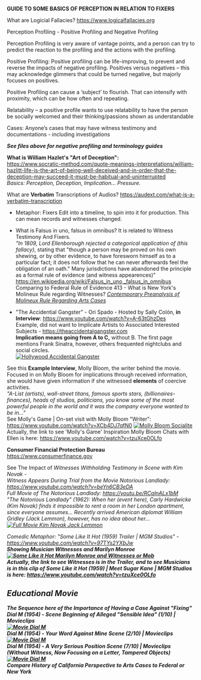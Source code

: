 <b>GUIDE TO SOME BASICS OF PERCEPTION IN RELATION TO FIXERS</b>

What are Logicial Fallacies? https://www.logicalfallacies.org

Perception Profiling - Positive Profiling and Negative Profiling

Perception Profiling is very aware of vantage points, and a person can try to predict the reaction to the profiling and the actions with the profiling.

Positive Profiling:
Positive profiling can be life-improving, to prevent and reverse the impacts of negative profiling. 
Positives versus negatives – this may acknowledge glimmers that could be turned negative, but majorly focuses on positives.

Positive Profiling can cause a ‘subject’ to flourish. That can intensify with proximity, which can be how often and repeating.

Relatability – a positive profile wants to use relatability to have the person be socially welcomed and their thinking/passions shown as understandable

Cases: Anyone’s cases that may have witness testimony and documentations - including investigations

<b>*See files above for negative profiling and terminology guides*<br>

What is William Hazlet's "Art of Deception":<br></b>
https://www.socratic-method.com/quote-meanings-interpretations/william-hazlitt-life-is-the-art-of-being-well-deceived-and-in-order-that-the-deception-may-succeed-it-must-be-habitual-and-uninterrupted
<br><i>Basics: Perception, Deception, Implication... Pressure.</i>

What are <b>Verbatim</b> Transcriptions of Audios? https://audext.com/what-is-a-verbatim-transcription
- Metaphor: Fixers Edit into a timeline, to spin into it for production. This can mean records and witnesses changed.
- What is Falsus in uno, falsus in omnibus? It is related to Witness Testimony And Fixers.
<br><i>"In 1809, Lord Ellenborough rejected a categorical application of (this fallacy)</i>, stating that "though a person may be proved on his own shewing, or by other evidence, to have foresworn himself as to a particular fact; it does not follow that he can never afterwards feel the obligation of an oath." Many jurisdictions have abandoned the principle as a formal rule of evidence (and witness appearences)" https://en.wikipedia.org/wiki/Falsus_in_uno,_falsus_in_omnibus
<br>Comparing to Federal Rule of Evidence 413 - What is New York's Molineux Rule regarding Witnesses? <i><a href="https://lawreview.syr.edu/the-molineux-rule-how-this-exception-to-the-rules-of-evidence-could-impact-the-harvey-weinstein-trial/">Contemporary Preanalysis of Molineux Rule Regarding Arts Cases</a></i>

- "The Accidential Gangster" - Ori Spado - Hosted by Sally Colón, <b>in Interview</b>: https://www.youtube.com/watch?v=A-63tGhzDes<br>
Example, did not want to Implicate Artists to Associated Interested Subjects - https://theaccidentalgangster.com<br>
<b>Implication means going from A to C,</b> without B. The first page mentions Frank Sinatra, however, others frequented nightclubs and social circles.<br>
[![Hollywood Accidental Gangster](https://img.youtube.com/vi/A-63tGhzDes/0.jpg)](https://www.youtube.com/watch?v=A-63tGhzDes)

See this <b>Example Interview</b>, Molly Bloom, the writer behind the movie.
<br>Focused in on Molly Bloom for implications through received information, she would have given information if she witnessed <b>elements</b> of coercive activities.
<br><i>"A-List (artists), wall-street titans, famous sports stars, (billionaires-finances), heads of studios, politicians, you know some of the most powerful people in the world and it was the company everyone wanted to be in..."<br></i>
See Molly's Game | On-set visit with Molly Bloom "Writer": https://www.youtube.com/watch?v=XCb4DJ7qfN0
[![Molly Bloom Socialite](https://img.youtube.com/vi/tzuXce0OLfo/0.jpg)](https://www.youtube.com/watch?v=XCb4DJ7qfN0)
<br>Actually, the link to see 'Molly's Game' Inspiration Molly Bloom Chats with Ellen is here: https://www.youtube.com/watch?v=tzuXce0OLfo

<b>Consumer Financial Protection Bureau<br></b>
https://www.consumerfinance.gov

See The Impact of <i>Witnesses Withholding Testimony in Scene with Kim Novak -
<br>Witness Appears During Trial from the Movie Notorious Landlady<i>: https://www.youtube.com/watch?v=beYn6CB3eDA<br>
Full Movie of The Notorious Landlady: https://youtu.be/RCalnALx1bM<br>
<i></b>"The Notorious Landlady" (1962): When her (event here), Carly Hardwicke (Kim Novak) finds it impossible to rent a room in her London apartment, since everyone assumes... Recently arrived American diplomat William Gridley (Jack Lemmon), however, has no idea about her...</i><br>
[![Full Movie Kim Novak Jack Lemmon](https://img.youtube.com/vi/RCalnALx1bM/0.jpg)](https://youtu.be/RCalnALx1bM)

Comedic Metaphor: "Some Like It Hot (1959) Trailer | MGM Studios" - https://www.youtube.com/watch?v=97TYs2YXbJw<b><br>
Showing Musician Witnesses and Marilyn Monroe<br>
[![Some Like it Hot Marilyn Monroe and Witnesses or Mob](https://img.youtube.com/vi/NYWv8bRnODc/0.jpg)](https://www.youtube.com/watch?v=97TYs2YXbJw)
<br>Actually, the link to see <i>Witnesses is in the Trailer, and to see Musicians is in this clip of Some Like it Hot (1959) | Meet Sugar Kane | MGM Studios</i> is here: https://www.youtube.com/watch?v=tzuXce0OLfo

## Educational Movie
The Sequence here of the Importance of Having a Case Against "Fixing"<br>
Dial M (1954) - Scene Beginning of Alleged "Sensible Idea" (1/10) | Movieclips<br>
[![Movie Dial M](https://img.youtube.com/vi/LWIAWDjHhx4/0.jpg)](https://www.youtube.com/watch?v=LWIAWDjHhx4)<br>
Dial M (1954) - Your Word Against Mine Scene (2/10) | Movieclips<br>
[![Movie Dial M](https://img.youtube.com/vi/Igs1WM2pA54/0.jpg)](https://www.youtube.com/watch?v=Igs1WM2pA54)<br>
Dial M (1954) - A Very Serious Position Scene (7/10) | Movieclips<br>
(Without Witness, Now Focusing on a Letter, Tampered Objects)<br>
[![Movie Dial M](https://img.youtube.com/vi/DaWi5EoJVGA/0.jpg)](https://www.youtube.com/watch?v=DaWi5EoJVGA)
<br><i>Compare History of California Perspective to Arts Cases to Federal or New York</i>
